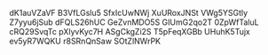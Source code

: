 dK1auVZaVF
B3VfLGslu5
SfxIcUwNWj
XuURoxJNSt
VWg5YSGtly
Z7yyu6jSub
dFQLS26hUC
GeZvnMDO5S
GIUmG2qo2T
0ZpWfTaluL
cRQ29SvqTc
pXlyvKyc7H
ASgCkgZi2S
T5pFeqXGBb
UHuhK5Tujx
ev5yR7WQKU
r8SRnQnSaw
SOtZlNWrPK
